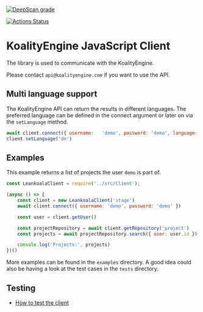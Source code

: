 [![DeepScan grade](https://deepscan.io/api/teams/10108/projects/12794/branches/203150/badge/grade.svg)](https://deepscan.io/dashboard#view=project&tid=10108&pid=12794&bid=203150)

[![Actions Status](https://github.com/leankoala-gmbh/leankoala-client-js/workflows/Run%20JEST%20tests/badge.svg)](https://github.com/leankoala-gmbh/leankoala-client-js/actions?query=workflow%3A%22Run+JEST+tests%22)

# KoalityEngine JavaScript Client

The library is used to communicate with the KoalityEngine. 

Please contact `api@koalityengine.com` if you want to use the API.

## Multi language support
The KoalityEngine API can return the results in different languages. The preferred language can be defined in the
connect argument or later on via the `setLanguage` method.

```javascript
await client.connect({ username:   'demo', password: 'demo', language: 'de' })
client.setLanguage('de')
```

## Examples
This example returns a list of projects the user `demo` is part of.
```javascript
const LeankoalaClient = require('../src/Client');

(async () => {
    const client = new LeankoalaClient('stage')
    await client.connect({ username: 'demo', password: 'demo' })

    const user = client.getUser()

    const projectRepository = await client.getRepository('project')
    const projects = await projectRepository.search({ user: user.id })

    console.log('Projects:', projects)
})()

```
More examples can be found in the `examples` directory. A good idea could also be having a look at 
the test cases in the `tests` directory.

## Testing
- [How to test the client](test/readme.md)
